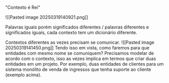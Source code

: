"Contexto é Rei"

![[Pasted image 20250319140921.png]]

Palavras iguais porém significados diferentes / palavras diferentes e significados iguais, cada contexto tem um dicionário diferente. 


Contextos diferentes as vezes precisam se comunicar. ![[Pasted image 20250319141450.png]]
Tendo isso em vista, como faremos para que entidades com mesmo nome se comuniquem?
	Precisamos modelar de acordo com o contexto, isso as vezes implica em termos que criar duas entidades em um projeto. Por exemplo, duas entidades de clientes para um sistema monólito de venda de ingressos que tenha suporte ao cliente (exemplo acima).